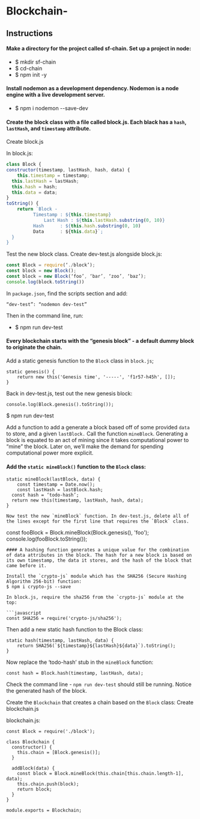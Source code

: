 # Blockchain-

## Instructions
#### Make a directory for the project called sf-chain. Set up a project in node:
* $ mkdir sf-chain
* $ cd-chain
* $ npm init -y

#### Install nodemon as a development dependency. Nodemon is a node engine with a live development server.
* $ npm i nodemon --save-dev

#### Create the block class with a file called block.js. Each black has a `hash`, `lastHash`, and `timestamp` attribute.
Create block.js

In block.js: 
```javascript
class Block {
constructor(timestamp, lastHash, hash, data) {
	this.timestamp = timestamp;
  this.lastHash = lastHash;
  this.hash = hash;
  this.data = data;
}
toString() {
	return `Block -
          Timestamp : ${this.timestamp}
 		      Last Hash : ${this.lastHash.substring(0, 10)}
          Hash      : ${this.hash.substring(0, 10)
          Data      : ${this.data}`;
  }
}
```
Test the new block class. Create dev-test.js alongside block.js:
```javascript
const Block = require(‘./block’);
const block = new Block();
const block = new Block(‘foo’, ‘bar’, ‘zoo’, ‘baz’);
console.log(block.toString())
```
In `package.json`, find the scripts section and add:
```
“dev-test”: “nodemon dev-test”
````
Then in the command line, run:
* $ npm run dev-test

#### Every blockchain starts with the “genesis block” - a default dummy block to originate the chain.

Add a static genesis function to the `Block` class in `block.js`;
```
static genesis() {
	return new this('Genesis time', '-----', 'f1r57-h45h', []);
}
```

Back in dev-test.js, test out the new genesis block:
```
console.log(Block.genesis().toString());
```
$ npm run dev-test

Add a function to add a generate a block based off of some provided `data` to store, and a given `lastBlock.` Call the function `mineBlock`. Generating a block is equated to an act of mining since it takes computational power to “mine” the block. Later on, we’ll make the demand for spending computational power more explicit.

#### Add the `static mineBlock()` function to the `Block` class:
```
static mineBlock(lastBlock, data) {
	const timestamp = Date.now();
	const lastHash = lastBlock.hash;
  const hash = ‘todo-hash’;
  return new this(timestamp, lastHash, hash, data);
}

Now test the new `mineBlock` function. In dev-test.js, delete all of the lines except for the first line that requires the `Block` class.

```
const fooBlock = Block.mineBlock(Block.genesis(), 'foo');
console.log(fooBlock.toString());
```
#### A hashing function generates a unique value for the combination of data attributes in the block. The hash for a new block is based on its own timestamp, the data it stores, and the hash of the block that came before it.

Install the `crypto-js` module which has the SHA256 (Secure Hashing Algorithm 256-bit) function:
$ npm i crypto-js --save

In block.js, require the sha256 from the `crypto-js` module at the top:

```javascript
const SHA256 = require('crypto-js/sha256');
```

Then add a new static hash function to the Block class:

```
static hash(timestamp, lastHash, data) {
	return SHA256(`${timestamp}${lastHash}${data}`).toString();
}
```

Now replace the ‘todo-hash’ stub in the `mineBlock` function:

```
const hash = Block.hash(timestamp, lastHash, data);
```

Check the command line - `npm run dev-test` should still be running. Notice the generated hash of the block.

Create the `Blockchain` that creates a chain based on the `Block` class:
Create blockchain.js

blockchain.js:
```
const Block = require('./block');

class Blockchain {
  constructor() {
    this.chain = [Block.genesis()];
  }

  addBlock(data) {
    const block = Block.mineBlock(this.chain[this.chain.length-1], data);
    this.chain.push(block);
    return block;
  }
}

module.exports = Blockchain;
```

